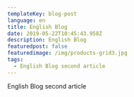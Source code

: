 ```yaml
---
templateKey: blog-post
language: en
title: English Blog
date: 2019-05-22T10:45:43.958Z
description: English Blog
featuredpost: false
featuredimage: /img/products-grid3.jpg
tags:
  - English Blog second article
---
```

English Blog second article
